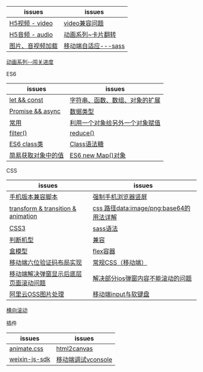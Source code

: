issues | issues
-|-|
[H5视频 - video](https://github.com/Narutocc/mobile-share/issues/24)|[video兼容问题](https://github.com/Narutocc/mobile-share/issues/23)
[H5音频 - audio](https://github.com/Narutocc/mobile-share/issues/25)|[动画系列~卡片翻转](https://github.com/Narutocc/mobile-share/issues/27)
[图片、音视频加载](https://github.com/Narutocc/mobile-share/issues/32)|[移动端自适应---sass](https://github.com/Narutocc/mobile-share/issues/35)
[动画系列--闯关进度](https://github.com/Narutocc/mobile-share/issues/36)

ES6

issues | issues
-|-|
[let && const](https://github.com/Narutocc/mobile-share/issues/1)|[字符串、函数、数组、对象的扩展](https://github.com/Narutocc/mobile-share/issues/2)
[Promise && async](https://github.com/Narutocc/mobile-share/issues/3)|[数据类型](https://github.com/Narutocc/mobile-share/issues/18)
[常用](https://github.com/Narutocc/mobile-share/issues/28)|[利用一个对象给另外一个对象赋值](https://github.com/Narutocc/mobile-share/issues/30)
[filter()](https://github.com/Narutocc/mobile-share/issues/31)|[reduce()](https://github.com/Narutocc/mobile-share/issues/39)
[ES6 class类](https://github.com/Narutocc/mobile-share/issues/33)|[Class语法糖](https://github.com/Narutocc/mobile-share/issues/38)
[简易获取对象中的值](https://github.com/Narutocc/mobile-share/issues/37)|[ES6 new Map()对象](https://github.com/Narutocc/mobile-share/issues/40)

CSS

issues | issues
-|-|
[手机版本兼容脚本](https://github.com/Narutocc/mobile-share/issues/4)|[强制手机浏览器竖屏](https://github.com/Narutocc/mobile-share/issues/5)
[transform & transition & animation](https://github.com/Narutocc/mobile-share/issues/6)|[css 路径data:image/png;base64的用法详解](https://github.com/Narutocc/mobile-share/issues/9)
[CSS3](https://github.com/Narutocc/mobile-share/issues/10)|[sass语法](https://github.com/Narutocc/mobile-share/issues/11)
[判断机型](https://github.com/Narutocc/mobile-share/issues/12)|[兼容](https://github.com/Narutocc/mobile-share/issues/13)
[盒模型](https://github.com/Narutocc/mobile-share/issues/14)|[flex容器](https://github.com/Narutocc/mobile-share/issues/15)
[移动端六位验证码布局实现](https://github.com/Narutocc/mobile-share/issues/16)|[常规CSS（移动端）](https://github.com/Narutocc/mobile-share/issues/17)
[移动端解决弹窗显示后底层页面滚动问题](https://github.com/Narutocc/mobile-share/issues/20)|[解决部分ios弹窗内容不能滚动的问题](https://github.com/Narutocc/mobile-share/issues/21)
[阿里云OSS图片处理](https://github.com/Narutocc/mobile-share/issues/22)|[移动端input与软键盘](https://github.com/Narutocc/mobile-share/issues/26)
[横向滚动](https://github.com/Narutocc/mobile-share/issues/34)

插件

issues | issues
-|-|
[animate.css](https://github.com/Narutocc/mobile-share/issues/7)|[html2canvas](https://github.com/Narutocc/mobile-share/issues/8)
[weixin-js-sdk](https://github.com/Narutocc/mobile-share/issues/19)|[移动端调试vconsole](https://github.com/Narutocc/mobile-share/issues/29)
